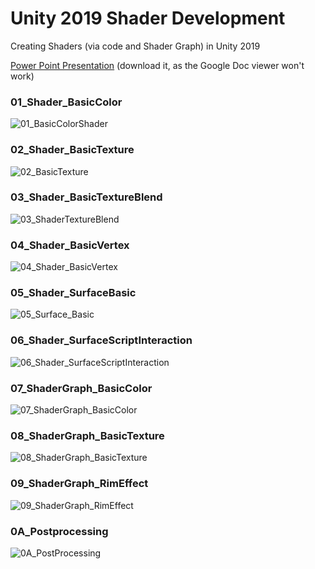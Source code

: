 # Unity 2019 Shader Development
Creating Shaders (via code and Shader Graph) in Unity 2019

[Power Point Presentation](https://drive.google.com/file/d/1S7gUOIVTS76gHHTES32opiUEha6kVOa6/view?usp=sharing) (download it, as the Google Doc viewer won't work)

### 01_Shader_BasicColor
![01_BasicColorShader](https://user-images.githubusercontent.com/263776/57661438-70486f80-75b0-11e9-92fd-d3f5b5ab3f69.gif)

### 02_Shader_BasicTexture
![02_BasicTexture](https://user-images.githubusercontent.com/263776/57661523-e0ef8c00-75b0-11e9-8130-d77a068d04f7.gif)

### 03_Shader_BasicTextureBlend
![03_ShaderTextureBlend](https://user-images.githubusercontent.com/263776/57663837-4b0d2e80-75bb-11e9-92ce-56e1611b67b5.gif)

### 04_Shader_BasicVertex
![04_Shader_BasicVertex](https://user-images.githubusercontent.com/263776/57663928-bc4ce180-75bb-11e9-8fbc-fa7524acf1e8.gif)

### 05_Shader_SurfaceBasic
![05_Surface_Basic](https://user-images.githubusercontent.com/263776/57664003-0930b800-75bc-11e9-99dc-ae0854266a13.gif)

### 06_Shader_SurfaceScriptInteraction
![06_Shader_SurfaceScriptInteraction](https://user-images.githubusercontent.com/263776/57664096-72b0c680-75bc-11e9-8e0a-36ff2a85cf02.gif)

### 07_ShaderGraph_BasicColor
![07_ShaderGraph_BasicColor](https://user-images.githubusercontent.com/263776/57664192-cd4a2280-75bc-11e9-8e2e-295326c7a780.gif)

### 08_ShaderGraph_BasicTexture
![08_ShaderGraph_BasicTexture](https://user-images.githubusercontent.com/263776/57664262-11d5be00-75bd-11e9-8b71-8bcba9411326.gif)

### 09_ShaderGraph_RimEffect
![09_ShaderGraph_RimEffect](https://user-images.githubusercontent.com/263776/57664354-91fc2380-75bd-11e9-9d4c-fb3c7f4385da.gif)

### 0A_Postprocessing
![0A_PostProcessing](https://user-images.githubusercontent.com/263776/57720893-6ffbb300-7648-11e9-81a2-1b3dd9cf0bec.gif)
